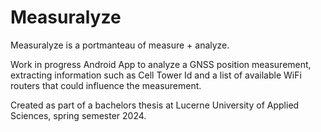# Measuralyze

Measuralyze is a portmanteau of measure + analyze.

Work in progress Android App to analyze a GNSS position measurement, extracting information such as Cell Tower Id and a list of available WiFi routers that could influence the measurement.

Created as part of a bachelors thesis at Lucerne University of Applied Sciences, spring semester 2024.
